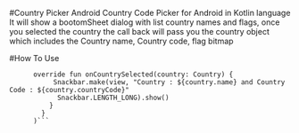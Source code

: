 #Country Picker Android
Country Code Picker for Android in Kotlin language It will show a bootomSheet
dialog with list country names and flags, once you selected the country the 
call back will pass you the country object which includes the Country name, Country code, flag bitmap

#How To Use
```CountryPicker.showCountryPicker(supportFragmentManager,object :CountryCallBack{
      override fun onCountrySelected(country: Country) { 
           Snackbar.make(view, "Country : ${country.name} and Country Code : ${country.countryCode}"
            Snackbar.LENGTH_LONG).show()
          }
        }
      )```
